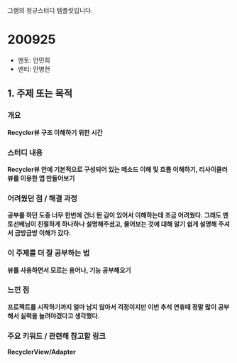 그램의 정규스터디 템플릿입니다.

# 200925

- 멘토: 안민희
- 멘티: 안병헌

## 1. 주제 또는 목적

### 개요

**Recycler뷰 구조 이해하기 위한 시간**

### 스터디 내용

**Recycler뷰 안에 기본적으로 구성되어 있는 메소드 이해 및 흐름 이해하기, 리사이클러뷰를 이용한 앱 만들어보기**

### 어려웠던 점 / 해결 과정

**공부를 하던 도중 너무 한번에 건너 뛴 감이 있어서 이해하는데 조금 어려웠다. 그래도 멘토선배님이 친절하게 하나하나 설명해주셨고, 물어보는 것에 대해 알기 쉽게 설명해 주셔서 금방금방 이해가 갔다.**

### 이 주제를 더 잘 공부하는 법

**뷰를 사용하면서 모르는 용어나, 기능 공부해오기**

### 느낀 점

**프로젝트를 시작하기까지 얼마 남지 않아서 걱정이지만 이번 추석 연휴때 정말 많이 공부해서 실력을 늘려야겠다고 생각했다.**

### 주요 키워드 / 관련해 참고할 링크

**RecyclerView/Adapter**

